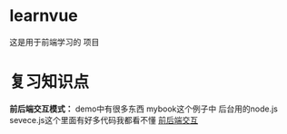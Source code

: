 # learnvue
这是用于前端学习的 项目

# 复习知识点
**前后端交互模式：** demo中有很多东西 mybook这个例子中 后台用的node.js sevece.js这个里面有好多代码我都看不懂 [前后端交互](https://github.com/minliangxiao/learnvue/tree/master/templates/%E5%89%8D%E5%90%8E%E7%AB%AF%E7%9A%84%E4%BA%A4%E4%BA%92%E6%A8%A1%E5%BC%8F)
